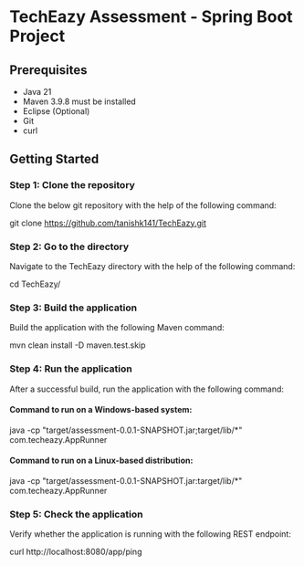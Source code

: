 # TechEazy Assessment - Spring Boot Project

## Prerequisites
- Java 21
- Maven 3.9.8 must be installed
- Eclipse (Optional)
- Git
- curl 

## Getting Started

### Step 1: Clone the repository

Clone the below git repository with the help of the following command:

git clone https://github.com/tanishk141/TechEazy.git


### Step 2: Go to the directory

Navigate to the TechEazy directory with the help of the following command:

cd TechEazy/


### Step 3: Build the application

Build the application with the following Maven command:

mvn clean install -D maven.test.skip


### Step 4: Run the application

After a successful build, run the application with the following command:

#### Command to run on a Windows-based system:

java -cp "target/assessment-0.0.1-SNAPSHOT.jar;target/lib/*" com.techeazy.AppRunner


#### Command to run on a Linux-based distribution:

java -cp "target/assessment-0.0.1-SNAPSHOT.jar:target/lib/*" com.techeazy.AppRunner


### Step 5: Check the application

Verify whether the application is running with the following REST endpoint:

curl http://localhost:8080/app/ping
